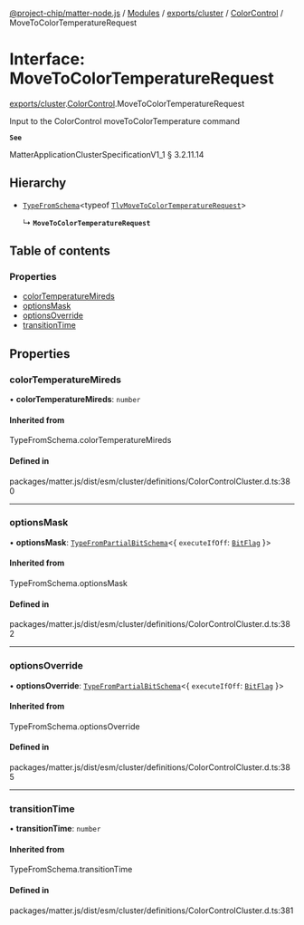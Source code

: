 [@project-chip/matter-node.js](../README.md) / [Modules](../modules.md) / [exports/cluster](../modules/exports_cluster.md) / [ColorControl](../modules/exports_cluster.ColorControl.md) / MoveToColorTemperatureRequest

# Interface: MoveToColorTemperatureRequest

[exports/cluster](../modules/exports_cluster.md).[ColorControl](../modules/exports_cluster.ColorControl.md).MoveToColorTemperatureRequest

Input to the ColorControl moveToColorTemperature command

**`See`**

MatterApplicationClusterSpecificationV1_1 § 3.2.11.14

## Hierarchy

- [`TypeFromSchema`](../modules/exports_tlv.md#typefromschema)\<typeof [`TlvMoveToColorTemperatureRequest`](../modules/exports_cluster.ColorControl.md#tlvmovetocolortemperaturerequest)\>

  ↳ **`MoveToColorTemperatureRequest`**

## Table of contents

### Properties

- [colorTemperatureMireds](exports_cluster.ColorControl.MoveToColorTemperatureRequest.md#colortemperaturemireds)
- [optionsMask](exports_cluster.ColorControl.MoveToColorTemperatureRequest.md#optionsmask)
- [optionsOverride](exports_cluster.ColorControl.MoveToColorTemperatureRequest.md#optionsoverride)
- [transitionTime](exports_cluster.ColorControl.MoveToColorTemperatureRequest.md#transitiontime)

## Properties

### colorTemperatureMireds

• **colorTemperatureMireds**: `number`

#### Inherited from

TypeFromSchema.colorTemperatureMireds

#### Defined in

packages/matter.js/dist/esm/cluster/definitions/ColorControlCluster.d.ts:380

___

### optionsMask

• **optionsMask**: [`TypeFromPartialBitSchema`](../modules/exports_schema.md#typefrompartialbitschema)\<\{ `executeIfOff`: [`BitFlag`](../modules/exports_schema.md#bitflag)  }\>

#### Inherited from

TypeFromSchema.optionsMask

#### Defined in

packages/matter.js/dist/esm/cluster/definitions/ColorControlCluster.d.ts:382

___

### optionsOverride

• **optionsOverride**: [`TypeFromPartialBitSchema`](../modules/exports_schema.md#typefrompartialbitschema)\<\{ `executeIfOff`: [`BitFlag`](../modules/exports_schema.md#bitflag)  }\>

#### Inherited from

TypeFromSchema.optionsOverride

#### Defined in

packages/matter.js/dist/esm/cluster/definitions/ColorControlCluster.d.ts:385

___

### transitionTime

• **transitionTime**: `number`

#### Inherited from

TypeFromSchema.transitionTime

#### Defined in

packages/matter.js/dist/esm/cluster/definitions/ColorControlCluster.d.ts:381
